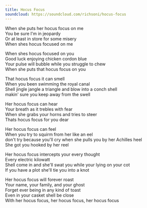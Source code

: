 ```yaml
---
title: Hocus Focus
soundcloud: https://soundcloud.com/richsoni/hocus-focus
---
```


When she puts her hocus focus on me  
You be sure I'm in jeopardy  
Or at least in store for some misery  
When shes hocus focused on me  

When shes hocus focused on you  
Good luck enjoying chicken cordon blue  
Your pulse will bubble while you struggle to chew  
When she puts that hocus focus on you  

That hocus focus it can smell  
When you been swimming the royal canal  
Shell jingle jangle a triangle and blow into a conch shell  
makin' sure you keep away from the swell  

Her hocus focus can hear  
Your breath as it trebles with fear  
When she grabs your horns and tries to steer  
Thats hocus focus for you dear  

Her hocus focus can feel  
When you try to squirm from her like an eel  
don't try because you'll cry when she pulls you by her Achilles heel  
She got you hooked by her reel  

Her hocus focus intercepts your every thought  
Every electric kilowatt  
Shell come in and she'll swat you while your lying on your cot  
If you have a plot she'll tie you into a knot  

Her hocus focus will forever roast  
Your name, your family, and your ghost  
Forget ever being in any kind of toast  
Even in your casket shell be close  
With her hocus focus, her hocus focus, her hocus focus  
